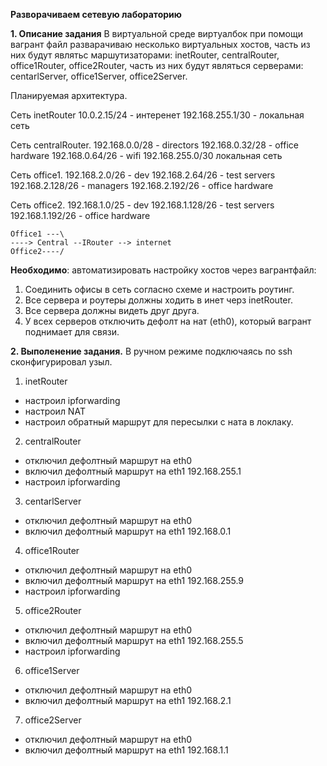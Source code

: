 **Разворачиваем сетевую лабораторию**

**1. Описание задания**
В виртуальной среде виртуалбок при помощи вагрант файл разварачиваю несколько виртуальных хостов, часть из них будут являтьс маршутизаторами: inetRouter, centralRouter, office1Router, office2Router, часть из них будут являться серверами: centarlServer, office1Server, office2Server.

Планируемая архитектура.

Сеть inetRouter
10.0.2.15/24 - интеренет
192.168.255.1/30 - локальная сеть

Сеть centralRouter.
192.168.0.0/28 - directors
192.168.0.32/28 - office hardware
192.168.0.64/26 - wifi
192.168.255.0/30 локальная сеть

Сеть office1.
192.168.2.0/26 - dev
192.168.2.64/26 - test servers
192.168.2.128/26 - managers
192.168.2.192/26 - office hardware

Сеть office2.
192.168.1.0/25 - dev
192.168.1.128/26 - test servers
192.168.1.192/26 - office hardware

```
Office1 ---\
----> Central --IRouter --> internet
Office2----/
```
**Необходимо**: автоматизировать настройку хостов через вагрантфайл:

1. Соединить офисы в сеть согласно схеме и настроить роутинг.
2. Все сервера и роутеры должны ходить в инет черз inetRouter.
3. Все сервера должны видеть друг друга.
4. У всех серверов отключить дефолт на нат (eth0), который вагрант поднимает для связи.

 **2. Выполенение задания.**
 В ручном режиме подключаясь по ssh  сконфигурировал узыл.
 
1. inetRouter
- настроил ipforwarding
- настроил NAT
- настроил обратный маршрут для пересылки с ната в локлаку.

2. centralRouter
- отключил дефолтный маршрут на eth0
- включил дефолтный маршрут на eth1 192.168.255.1
- настроил ipforwarding

3. centarlServer
- отключил дефолтный маршрут на eth0
- включил дефолтный маршрут на eth1 192.168.0.1

4. office1Router
- отключил дефолтный маршрут на eth0
- включил дефолтный маршрут на eth1 192.168.255.9
- настроил ipforwarding

5. office2Router
- отключил дефолтный маршрут на eth0
- включил дефолтный маршрут на eth1 192.168.255.5
- настроил ipforwarding

6. office1Server
- отключил дефолтный маршрут на eth0
- включил дефолтный маршрут на eth1 192.168.2.1

7. office2Server
- отключил дефолтный маршрут на eth0
- включил дефолтный маршрут на eth1 192.168.1.1
